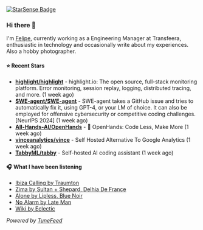 <a href="https://starsense.app/developer-types" target="_blank"><img src="https://starsense.app/api/badge/?user=valtlfelipe" alt="StarSense Badge"></a>

### Hi there 👋

I'm [Felipe](https://felipevm.com), currently working as a Engineering Manager at Transfeera, enthusiastic in technology and occasionally write about my experiences. Also a hobby photographer.

#### ⭐ Recent Stars
- **[highlight/highlight](https://github.com/highlight/highlight)** - highlight.io: The open source, full-stack monitoring platform. Error monitoring, session replay, logging, distributed tracing, and more. (1 week ago)
- **[SWE-agent/SWE-agent](https://github.com/SWE-agent/SWE-agent)** - SWE-agent takes a GitHub issue and tries to automatically fix it, using GPT-4, or your LM of choice. It can also be employed for offensive cybersecurity or competitive coding challenges. [NeurIPS 2024]  (1 week ago)
- **[All-Hands-AI/OpenHands](https://github.com/All-Hands-AI/OpenHands)** - 🙌 OpenHands: Code Less, Make More (1 week ago)
- **[vinceanalytics/vince](https://github.com/vinceanalytics/vince)** - Self Hosted Alternative To Google Analytics (1 week ago)
- **[TabbyML/tabby](https://github.com/TabbyML/tabby)** - Self-hosted AI coding assistant (1 week ago)

#### 🎧 What I have been listening
- [Ibiza Calling by Traumton](https://open.spotify.com/track/6wC0Rmr8huuwilX25lygKn)
- [Zima by Sultan &#43; Shepard, Delhia De France](https://open.spotify.com/track/4Xt7JriSe3E1mHC4B7f8FF)
- [Alone by Lipless, Blue Noir](https://open.spotify.com/track/1dgmyjd5qciNDLQcVd1aln)
- [No Alarm by Late Man](https://open.spotify.com/track/6HNt5b2gszFzQT0i7QRY99)
- [Wiki by Eclectic](https://open.spotify.com/track/20IJ8puKe6SC3YoYivDThv)

_Powered by [TuneFeed](https://tunefeed.app?ref=github.com)_


